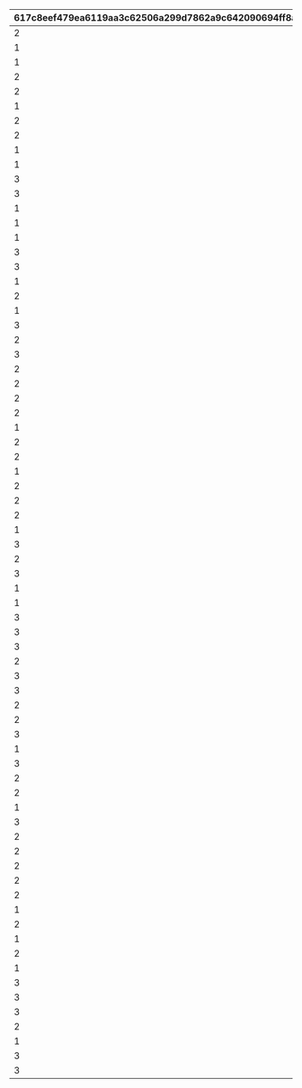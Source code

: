 |617c8eef479ea6119aa3c62506a299d7862a9c642090694ff8a6ca8b7beae136|1f3f7c859b8299b13f8097d4a6d2433405f9ff65eef52f05caf8b09f7ea5398b|df5c90d74463874433e1ef9102649be33869cafcbfde7bc0fe25120ea6181250|23d872984e68876290dfe5385eaee86dbd821d641334c2ff5d05468d3d6dfe7c|4e5a7503cefe40a67c68ab400c72ee7b99c205b57ea083174dc9786fb5b3cbef|7ca9197334ab580362c884d9baa04a369f34b165da45e36b8e1c46475cc1deca|b0b8500715bee0debd626fca24672491e4d998d88bc8cbbbc969aa2ce72c9641|5f78dca1f34e405736d99978066a05da633f378d854e84f942c51aeb4f8d1223|420d0ef03fe576a952c860e1ce22b5adc92733615fb24f0a695f14f8987ecefe|
| --- | --- | --- | --- | --- | --- | --- | --- | --- |
|2|6|2|2|1|1|100101|3|3|
|1|5|1|1|3|2|100201|2|3|
|1|7|2|3|1|3|100301|3|2|
|2|13|2|2|1|3|100401|3|2|
|2|18|3|2|2|2|100501|1|3|
|1|25|3|2|1|2|100601|2|3|
|2|26|1|3|3|2|100701|2|3|
|2|40|1|3|3|3|100801|1|2|
|1|34|3|3|1|2|100901|3|2|
|1|8|1|1|3|2|101001|2|3|
|3|56|1|2|2|2|101101|2|3|
|3|43|2|2|1|2|101201|3|1|
|1|33|3|2|1|3|101301|1|3|
|1|11|2|1|3|2|101401|1|2|
|1|42|1|1|3|3|101501|2|2|
|3|46|1|2|2|3|101601|1|3|
|3|10|2|2|1|2|101701|1|3|
|1|45|2|1|3|3|101801|1|2|
|2|12|2|1|2|1|102001|3|3|
|1|30|2|1|1|3|102101|2|3|
|3|24|2|1|1|3|102201|2|1|
|2|31|3|2|1|1|102301|3|3|
|3|29|1|1|3|2|102501|1|2|
|2|51|1|1|3|1|102601|2|3|
|2|36|1|3|2|3|102701|3|1|
|2|28|1|1|2|3|102801|1|2|
|2|52|1|1|2|2|102901|2|3|
|1|39|2|2|2|3|103001|1|3|
|2|27|1|3|3|1|103101|3|2|
|2|19|1|2|3|2|103201|3|1|
|1|48|2|2|2|1|103301|3|3|
|2|20|3|1|2|2|103401|2|1|
|2|14|3|3|3|2|103601|1|1|
|2|17|3|3|1|3|103701|1|2|
|1|49|3|3|3|1|103801|2|2|
|3|44|3|1|2|1|104001|2|1|
|2|53|2|3|3|2|104201|1|2|
|3|9|1|3|1|2|104301|3|2|
|1|23|2|3|3|1|104401|3|2|
|1|38|3|1|2|2|104501|2|2|
|3|21|1|2|3|1|104601|2|2|
|3|15|3|3|1|2|104701|1|2|
|3|22|2|3|1|3|104801|2|1|
|2|55|1|1|2|2|104901|3|2|
|3|47|2|1|2|2|105001|1|3|
|3|35|2|3|3|1|105101|1|1|
|2|50|1|2|2|2|105201|2|3|
|2|37|1|3|1|3|105301|3|2|
|3|54|1|2|2|1|105401|2|3|
|1|41|3|1|2|1|105501|3|2|
|3|32|1|3|1|2|105601|2|3|
|2|67|2|1|1|2|105701|2|3|
|2|1|1|2|2|2|105801|2|3|
|1|2|2|1|3|2|105901|2|2|
|3|3|3|3|2|1|106001|1|2|
|2|58|2|2|1|2|106101|3|3|
|2|68|2|1|1|1|106301|3|3|
|2|4|3|1|1|2|106401|2|3|
|2|61|3|3|1|2|106501|1|3|
|2|62|3|2|3|1|106601|1|3|
|1|60|2|3|2|2|106701|1|2|
|2|57|3|1|1|2|106801|1|1|
|1|59|2|3|3|1|107001|2|1|
|2|16|2|3|1|3|107101|2|1|
|1|70|2|1|2|2|109201|2|2|
|3|72|1|2|2|2|109301|2|3|
|3|71|2|3|1|3|109401|1|2|
|3|64|2|1|1|2|110801|2|2|
|2|65|1|2|2|3|110901|1|2|
|1|63|2|3|3|1|111001|1|3|
|3|69|3|2|2|1|111401|2|2|
|3|66|2|2|3|2|118001|1|1|
